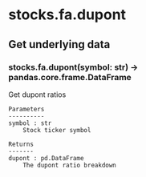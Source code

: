 # stocks.fa.dupont

## Get underlying data 
### stocks.fa.dupont(symbol: str) -> pandas.core.frame.DataFrame

Get dupont ratios

    Parameters
    ----------
    symbol : str
        Stock ticker symbol

    Returns
    -------
    dupont : pd.DataFrame
        The dupont ratio breakdown

